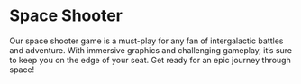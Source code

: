 # Space Shooter
Our space shooter game is a must-play for any fan of intergalactic battles and adventure. With immersive graphics and challenging gameplay, it’s sure to keep you on the edge of your seat. Get ready for an epic journey through space!
